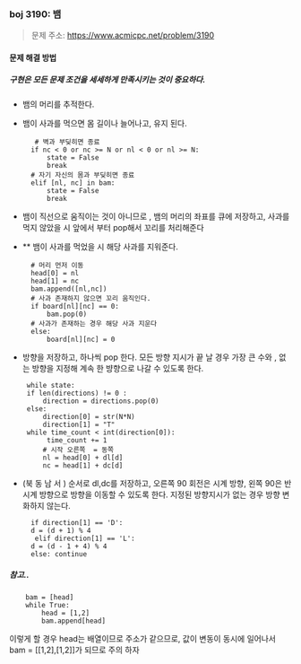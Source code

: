 ### boj 3190: 뱀
> 문제 주소: https://www.acmicpc.net/problem/3190

#### 문제 해결 방법
##### 구현은 모든 문제 조건을 세세하게 만족시키는 것이 중요하다.
- 뱀의 머리를 추적한다.
- 뱀이 사과를 먹으면 몸 길이나 늘어나고, 유지 된다.
  
         # 벽과 부딪히면 종료
        if nc < 0 or nc >= N or nl < 0 or nl >= N:
            state = False
            break
        # 자기 자신의 몸과 부딪히면 종료
        elif [nl, nc] in bam:
            state = False
            break

- 뱀이 직선으로 움직이는 것이 아니므로 , 뱀의 머리의 좌표를 큐에 저장하고, 사과를 먹지 않았을 시 앞에서 부터 pop해서 꼬리를 처리해준다
- ** 뱀이 사과를 먹었을 시 해당 사과를 지워준다.
  
        # 머리 먼저 이동
        head[0] = nl
        head[1] = nc
        bam.append([nl,nc])
        # 사과 존재하지 않으면 꼬리 움직인다.
        if board[nl][nc] == 0:
            bam.pop(0)
        # 사과가 존재하는 경우 해당 사과 지운다
        else:
            board[nl][nc] = 0
  

-  방향을 저장하고, 하나씩 pop 한다. 모든 방향 지시가 끝 날 경우 가장 큰 수와 , 없는 방향을 지정해 계속 한 뱡향으로 나갈 수 있도록 한다.
       
        while state:
        if len(directions) != 0 :
            direction = directions.pop(0)
        else:
            direction[0] = str(N*N)
            direction[1] = "T"
        while time_count < int(direction[0]):
             time_count += 1
            # 시작 오른쪽  = 동쪽
            nl = head[0] + dl[d]
            nc = head[1] + dc[d]
   
- (북 동 남 서 ) 순서로 dl,dc를 저장하고, 오른쪽 90 회전은 시계 방향, 왼쪽 90은 반시계 방향으로 방향을 이동할 수 있도록 한다.
지정된 방향지시가 없는 경우 방향 변화하지 않는다.
  

        if direction[1] == 'D':
        d = (d + 1) % 4
         elif direction[1] == 'L':
        d = (d - 1 + 4) % 4
        else: continue





##### 참고.. 
        
        bam = [head]
        while True:
            head = [1,2]
            bam.append[head]

 이렇게 할 경우 head는 배열이므로 주소가 같으므로, 값이 변동이 동시에 일어나서 bam = [[1,2],[1,2]]가 되므로 주의 하자
